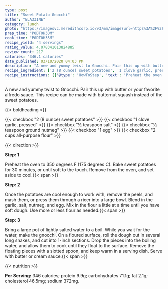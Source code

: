 ```yaml
---
type: post
title: "Sweet Potato Gnocchi"
author: "ELA33INE"
category: lunch
photo: "https://imagesvc.meredithcorp.io/v3/mm/image?url=https%3A%2F%2Fimages.media-allrecipes.com%2Fuserphotos%2F8061343.jpg"
prep_time: "P0DT0H30M"
cook_time: "P0DT0H35M"
recipe_yield: "4 servings"
rating_value: 4.078341013824885
review_count: 217
calories: "346.1 calories"
date_published: 03/10/2020 04:03 PM
description: "A new and yummy twist to Gnocchi. Pair this up with butter or your favorite alfredo sauce. This recipe can be made with butternut squash instead of the sweet potatoes."
recipe_ingredient: ['2 (8 ounce) sweet potatoes', '1 clove garlic, pressed', '½ teaspoon salt', '½ teaspoon ground nutmeg', '1 egg', '2 cups all-purpose flour']
recipe_instructions: [{'@type': 'HowToStep', 'text': 'Preheat the oven to 350 degrees F (175 degrees C). Bake sweet potatoes for 30 minutes, or until soft to the touch. Remove from the oven, and set aside to cool.\n'}, {'@type': 'HowToStep', 'text': 'Once the potatoes are cool enough to work with, remove the peels, and mash them, or press them through a ricer into a large bowl. Blend in the garlic, salt, nutmeg, and egg. Mix in the flour a little at a time until you have soft dough. Use more or less flour as needed.\n'}, {'@type': 'HowToStep', 'text': 'Bring a large pot of lightly salted water to a boil. While you wait for the water, make the gnocchi. On a floured surface, roll the dough out in several long snakes, and cut into 1-inch sections. Drop the pieces into the boiling water, and allow them to cook until they float to the surface. Remove the floating pieces with a slotted spoon, and keep warm in a serving dish. Serve with butter or cream sauce.\n'}]
---
```


A new and yummy twist to Gnocchi. Pair this up with butter or your favorite alfredo sauce. This recipe can be made with butternut squash instead of the sweet potatoes. 

{{< boldheading >}}

{{< checkbox "2 (8 ounce) sweet potatoes" >}}
{{< checkbox "1 clove garlic, pressed" >}}
{{< checkbox "½ teaspoon salt" >}}
{{< checkbox "½ teaspoon ground nutmeg" >}}
{{< checkbox "1  egg" >}}
{{< checkbox "2 cups all-purpose flour" >}}


{{< direction >}}

**Step: 1**

Preheat the oven to 350 degrees F (175 degrees C). Bake sweet potatoes for 30 minutes, or until soft to the touch. Remove from the oven, and set aside to cool.{{< span >}}

**Step: 2**

Once the potatoes are cool enough to work with, remove the peels, and mash them, or press them through a ricer into a large bowl. Blend in the garlic, salt, nutmeg, and egg. Mix in the flour a little at a time until you have soft dough. Use more or less flour as needed.{{< span >}}

**Step: 3**

Bring a large pot of lightly salted water to a boil. While you wait for the water, make the gnocchi. On a floured surface, roll the dough out in several long snakes, and cut into 1-inch sections. Drop the pieces into the boiling water, and allow them to cook until they float to the surface. Remove the floating pieces with a slotted spoon, and keep warm in a serving dish. Serve with butter or cream sauce.{{< span >}}

{{< nutrition >}}

**Per Serving:** 346 calories; protein 9.9g; carbohydrates 71.1g; fat 2.1g; cholesterol 46.5mg; sodium 372mg.